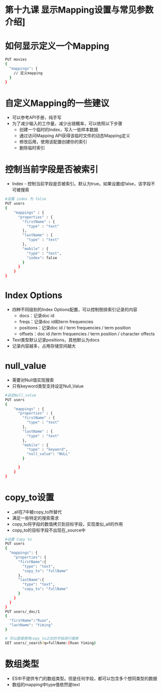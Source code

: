 # 第十九课 显示Mapping设置与常见参数介绍]

# 如何显示定义一个Mapping

```sh
PUT movies
{
  "mappings": {
    // 定义mapping
  }
}
```

# 自定义Mapping的一些建议

- 可以参考API手册，纯手写
- 为了减少输入的工作量，减少出错概率，可以依照以下步骤
  - 创建一个临时的Index，写入一些样本数据
  - 通过访问Mapping API获得该临时文件的动态Mapping定义
  - 修改后用，使用该配置创建你的索引
  - 删除临时索引

# 控制当前字段是否被索引

- Index - 控制当前字段是否被索引。默认为true。如果设置成false，该字段不可被搜索

```sh
#设置 index 为 false
PUT users
{
    "mappings" : {
      "properties" : {
        "firstName" : {
          "type" : "text"
        },
        "lastName" : {
          "type" : "text"
        },
        "mobile" : {
          "type" : "text",
          "index": false
        }
      }
    }
}
```

# Index Options

- 四种不同级别的Index Options配置，可以控制倒排索引记录的内容
  - docs：记录doc id
  - freqs：记录doc id和term frequencies
  - positions：记录doc id / term frequencies / term position
  - offsets：doc id /term frequencies / term position / character offects
- Text类型默认记录positions，其他默认为docs
- 记录内容越多，占用存储空间越大

# null_value

- 需要对Null值实现搜索
- 只有keyword类型支持设定Null_Value

```sh
#设定Null_value
PUT users
{
    "mappings" : {
      "properties" : {
        "firstName" : {
          "type" : "text"
        },
        "lastName" : {
          "type" : "text"
        },
        "mobile" : {
          "type" : "keyword",
          "null_value": "NULL"
        }

      }
    }
}
```

# copy_to设置

- _all在7中被copy_to所替代
- 满足一些特定的搜索需求
- copy_to将字段的数值拷贝到目标字段，实现类似_all的作用
- copy_to的目标字段不出现在_source中

```sh
#设置 Copy to
PUT users
{
  "mappings": {
    "properties": {
      "firstName":{
        "type": "text",
        "copy_to": "fullName"
      },
      "lastName":{
        "type": "text",
        "copy_to": "fullName"
      }
    }
  }
}
PUT users/_doc/1
{
  "firstName":"Ruan",
  "lastName": "Yiming"
}

# 可以直接使用copy_to之后的字段进行搜索
GET users/_search?q=fullName:(Ruan Yiming)
```

# 数组类型

- ES中不提供专门的数组类型。但是任何字段，都可以包含多个想同类型的数据
- 数组的mapping中type值依然是text

